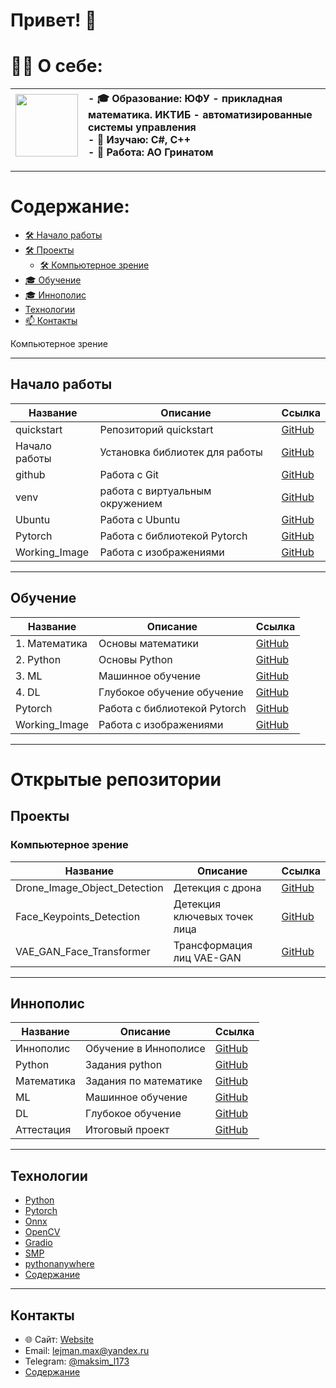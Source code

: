 <!--
**MALeyman/MALeyman** is a ✨ _special_ ✨ repository because its `README.md` (this file) appears on your GitHub profile.

Here are some ideas to get you started:

- 🔭 I’m currently working on ...
- 🌱 I’m currently learning ...
- 👯 I’m looking to collaborate on ...
- 🤔 I’m looking for help with ...
- 💬 Ask me about ...
- 📫 How to reach me: ...
- 😄 Pronouns: ...
- ⚡ Fun fact: ...
| Эмодзи | Назначение                         | Пример использования                     |
| ------ | ---------------------------------- | ---------------------------------------- |
| 👋     | Приветствие                        | `# Привет, я Максим 👋`                  |
| 🌱     | Что изучаю сейчас                  | `🌱 Сейчас изучаю: React, TypeScript`    |
| 🔭     | Над чем работаю                    | `🔭 Сейчас работаю над pet-проектом`     |
| 💼     | Работа / компания                  | `💼 Работаю в @Yandex`                   |
| 🎓     | Образование                        | `🎓 Студент СПбГУ, факультет математики` |
| 📫     | Контакты                           | `📫 Как связаться: maksim@mail.com`      |
| ⚡      | Интересный факт / суперспособность | `⚡ Быстро учусь и люблю рефакторинг`     |
| 🛠️    | Стек / инструменты                 | `🛠️ Стек: React, Node.js, PostgreSQL`   |
| 📊     | Статистика GitHub                  | `📊 Моя статистика:`                     |
| 🧠     | Области интересов                  | `🧠 Интересы: ML, нейросети, UI/UX`      |
| 📍     | Геолокация                         | `📍 Санкт-Петербург, Россия`             |
| ✨      | Дополнительно / хайлайты           | `✨ Победитель хакатона VK Mini Apps`     |
| 🚀     | Запуск проекта / достижения        | `🚀 Запустил свой первый Telegram-бот`   |
| 🔗     | Ссылки                             | `🔗 [LinkedIn](...) [Telegram](...)`     |
-->

# Привет! 👋  

# 👨‍💻 О себе:   


| <img src="https://media.giphy.com/media/M9gbBd9nbDrOTu1Mqx/giphy.gif" width="100"/> |  - 🎓 Образование: ЮФУ - прикладная математика. ИКТИБ - автоматизированные системы управления<br>- 🌱 Изучаю: C#, C++<br>- 💼 Работа: АО Гринатом |
|:---|:---|



-------------------------------------------

# Содержание:
- [🛠️ Начало работы](#начало-работы)
- [🛠️ Проекты](#проекты)
  - [🛠️ Компьютерное зрение](#Компьютерное-зрение)
- [🎓 Обучение](#обучение)
- [🎓 Иннополис](#иннополис)
- [Технологии](#Технологии)
- [📫 Контакты](#Контакты)

Компьютерное зрение

--------------------------------

## Начало работы

| Название                   | Описание                       | Ссылка                           |
|----------------------------|--------------------------------|----------------------------------------------|
| quickstart                 |Репозиторий quickstart          | [GitHub](https://github.com/MALeyman/dev-quickstart/tree/main) |
| Начало работы              |Установка библиотек для работы  | [GitHub](https://github.com/MALeyman/dev-quickstart/tree/main/quickstart/Begin) |
| github                     | Работа с Git                   | [GitHub](https://github.com/MALeyman/dev-quickstart/blob/main/quickstart/Begin/git_hub.ipynb)  |
| venv                       |работа с виртуальным окружением | [GitHub](https://github.com/MALeyman/dev-quickstart/blob/main/quickstart/Begin/venv.ipynb) |
| Ubuntu                     |Работа с Ubuntu                 | [GitHub](https://github.com/MALeyman/dev-quickstart/tree/main/quickstart/ubuntu)  |
| Pytorch                    |Работа с библиотекой Pytorch    | [GitHub](https://github.com/MALeyman/dev-quickstart/tree/main/quickstart/Pytorch)  |
| Working_Image              |Работа с изображениями          | [GitHub](https://github.com/MALeyman/dev-quickstart/tree/main/quickstart/Working_Image)  |

--------------------------------------------------

## Обучение

| Название                   | Описание                       | Ссылка                                       |
|----------------------------|--------------------------------|----------------------------------------------|
| 1. Математика              |Основы математики               | [GitHub](https://github.com/MALeyman/dev-quickstart/tree/main/quickstart/MAT)  |
| 2. Python                  |Основы Python                   | [GitHub](https://github.com/MALeyman/dev-quickstart/tree/main/quickstart/python)  |
| 3. ML                      |Машинное обучение               | [GitHub](https://github.com/MALeyman/dev-quickstart/tree/main/quickstart/ML)  |
| 4. DL                      |Глубокое обучение обучение      | [GitHub](https://github.com/MALeyman/dev-quickstart/tree/main/quickstart/DL)  |
| Pytorch                    |Работа с библиотекой Pytorch    | [GitHub](https://github.com/MALeyman/dev-quickstart/tree/main/quickstart/Pytorch)  |
| Working_Image              |Работа с изображениями          | [GitHub](https://github.com/MALeyman/dev-quickstart/tree/main/quickstart/Working_Image)  |


---------------------------------------------------------

# Открытые репозитории

## Проекты

### Компьютерное зрение

| Название                   | Описание                       | Ссылка                                       |
|----------------------------|--------------------------------|----------------------------------------------|
| Drone_Image_Object_Detection |Детекция с дрона              | [GitHub](https://github.com/MALeyman/projects/tree/main/ML/CV/Drone_Image_Object_Detection)  |
| Face_Keypoints_Detection     |Детекция ключевых точек лица  | [GitHub](https://github.com/MALeyman/projects/tree/main/ML/CV/Face_Keypoints_Detection)  |
| VAE_GAN_Face_Transformer     |Трансформация лиц VAE-GAN     | [GitHub](https://github.com/MALeyman/projects/blob/main/ML/CV/VAE_GAN_Face_Transformer/vae_gan.ipynb)  |


--------------------------------

## Иннополис

| Название                   | Описание                       | Ссылка                           |
|----------------------------|--------------------------------|----------------------------------------------|
| Иннополис                  |Обучение в Иннополисе           | [GitHub](https://github.com/MALeyman/MAKSIM/tree/main)  |
| Python                     |Задания python                  | [GitHub](https://github.com/MALeyman/MAKSIM/tree/main/Python)  |
| Математика                 |Задания по математике           | [GitHub](https://github.com/MALeyman/MAKSIM/tree/main/Mathematics)  |
| ML                         |Машинное обучение               | [GitHub](https://github.com/MALeyman/MAKSIM/tree/main/ML)  |
| DL                         |Глубокое обучение               | [GitHub](https://github.com/MALeyman/MAKSIM/tree/main/DL)  |
| Аттестация                 |Итоговый проект                 | [GitHub](https://github.com/MALeyman/MAKSIM/tree/main/Attestation)  |



------------------------  

## Технологии  
- [Python](https://www.python.org/)  
- [Pytorch](https://pytorch.org/)
- [Onnx](https://onnx.ai/)
- [OpenCV](https://opencv.org/)
- [Gradio](https://www.gradio.app/)  
- [SMP](https://smp.readthedocs.io/en/latest/models.html)
- [pythonanywhere](https://www.pythonanywhere.com/)
- [Содержание](#Содержание) 




-------------------
## Контакты
- 🌐 Сайт: [Website](https://leimansite.pythonanywhere.com/)  
- Email: lejman.max@yandex.ru  
- Telegram: [@maksim_l173](https://t.me/maksim_l173)  
- [Содержание](#Содержание)
